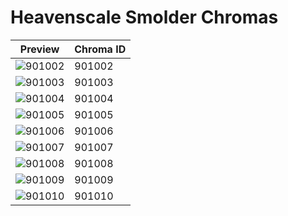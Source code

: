 # Heavenscale Smolder Chromas

| Preview | Chroma ID |
|---------|-----------|
| ![901002](https://raw.communitydragon.org/latest/plugins/rcp-be-lol-game-data/global/default/v1/champion-chroma-images/901/901002.png) | 901002 |
| ![901003](https://raw.communitydragon.org/latest/plugins/rcp-be-lol-game-data/global/default/v1/champion-chroma-images/901/901003.png) | 901003 |
| ![901004](https://raw.communitydragon.org/latest/plugins/rcp-be-lol-game-data/global/default/v1/champion-chroma-images/901/901004.png) | 901004 |
| ![901005](https://raw.communitydragon.org/latest/plugins/rcp-be-lol-game-data/global/default/v1/champion-chroma-images/901/901005.png) | 901005 |
| ![901006](https://raw.communitydragon.org/latest/plugins/rcp-be-lol-game-data/global/default/v1/champion-chroma-images/901/901006.png) | 901006 |
| ![901007](https://raw.communitydragon.org/latest/plugins/rcp-be-lol-game-data/global/default/v1/champion-chroma-images/901/901007.png) | 901007 |
| ![901008](https://raw.communitydragon.org/latest/plugins/rcp-be-lol-game-data/global/default/v1/champion-chroma-images/901/901008.png) | 901008 |
| ![901009](https://raw.communitydragon.org/latest/plugins/rcp-be-lol-game-data/global/default/v1/champion-chroma-images/901/901009.png) | 901009 |
| ![901010](https://raw.communitydragon.org/latest/plugins/rcp-be-lol-game-data/global/default/v1/champion-chroma-images/901/901010.png) | 901010 |